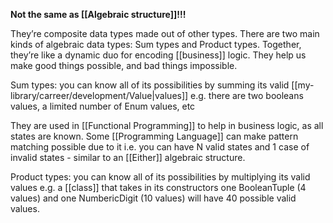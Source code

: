 **Not the same as [[Algebraic structure]]!!!**

They’re composite  data types made out of other types. There are two main kinds of algebraic data types: Sum types and Product types. Together, they’re like a dynamic duo for encoding [[business]] logic. They help us make good things possible, and bad things impossible.

Sum types: you can know all of its possibilities by summing its valid [[my-library/carreer/development/Value|values]] e.g. there are two booleans values, a limited number of Enum values, etc

They are used in [[Functional Programming]] to help in business logic, as all states are known. Some [[Programming Language]] can make pattern matching possible due to it i.e. you can have N valid states and 1 case of invalid states - similar to an [[Either]] algebraic structure.

Product types: you can know all of its possibilities by multiplying its valid values e.g. a [[class]] that takes in its constructors one BooleanTuple (4 values) and one NumbericDigit (10 values) will have 40 possible valid values.
